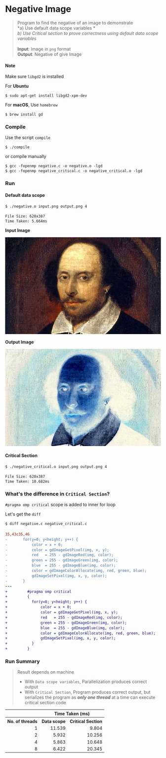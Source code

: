 # Negative Image

> Program to find the negative of an image to demonstrate <br>
> *a) Use default data scope variables * <br>
> *b) Use Critical section to prove correctness using default data scope variables* <br><br>
> **Input**: Image in `png` format<br>
> **Output**: Negative of give Image

#### Note

Make sure `libgd2` is installed

For **Ubuntu**
```
$ sudo apt-get install libgd2-xpm-dev
```

For **macOS**, Use `homebrew`
```
$ brew install gd
```

### Compile

Use the script `compile`
```
$ ./compile
```

or compile manually
```
$ gcc -fopenmp negative.c -o negative.o -lgd
$ gcc -fopenmp negative_critical.c -o negative_critical.o -lgd
```

### Run

#### Default data scope

```
$ ./negative.o input.png output.png 4

File Size: 620x387
Time Taken: 5.664ms
```

**Input Image**

![input](input.png)

**Output Image**

![input](output.png)

#### Critical Section

```
$ ./negative_critical.o input.png output.png 4

File Size: 620x387
Time Taken: 10.682ms
```

### What's the difference in `Critical Section`?

`#pragma omp critical` scope is added to inner for loop

Let's get the `diff`

```diff
$ diff negative.c negative_critical.c

35,43c35,46
- 		for(y=0; y<height; y++) {
- 		    color = x + 0;
- 		    color = gdImageGetPixel(img, x, y);
- 		    red   = 255 - gdImageRed(img, color);
- 		    green = 255 - gdImageGreen(img, color);
- 		    blue  = 255 - gdImageBlue(img, color);
- 		    color = gdImageColorAllocate(img, red, green, blue);
- 		    gdImageSetPixel(img, x, y, color);
- 		}
---
+         #pragma omp critical
+         {
+     		for(y=0; y<height; y++) {
+     		    color = x + 0;
+     		    color = gdImageGetPixel(img, x, y);
+     		    red   = 255 - gdImageRed(img, color);
+     		    green = 255 - gdImageGreen(img, color);
+     		    blue  = 255 - gdImageBlue(img, color);
+     		    color = gdImageColorAllocate(img, red, green, blue);
+     		    gdImageSetPixel(img, x, y, color);
+     		}
+         }
```

### Run Summary
> Result depends on machine <br>
> * With `Data scope variables`, Parallelization produces correct output <br>
> * With `Critical Section`, Program produces correct output, but serializes the program as ***only one thread*** at a time can execute critical section code

<table>
  <tr>
    <th></th>
    <th colspan="2"><center>Time Taken (ms)</center></th>
  </tr>
  <tr>
    <th>No. of threads</th>
    <th><center>Data scope</center></th>
    <th><center>Critical Section</center></th>
  </tr>

  <tr align="right">
    <td>1</td>
    <td>11.539</td>
    <td>9.804</td>
  </tr>

  <tr align="right">
    <td>2</td>
    <td>5.932</td>
    <td>10.256</td>
  </tr>

  <tr align="right">
    <td>4</td>
    <td>5.863</td>
    <td>10.648</td>
  </tr>

  <tr align="right">
    <td>8</td>
    <td>6.422</td>
    <td>20.345</td>
  </tr>

</table>
